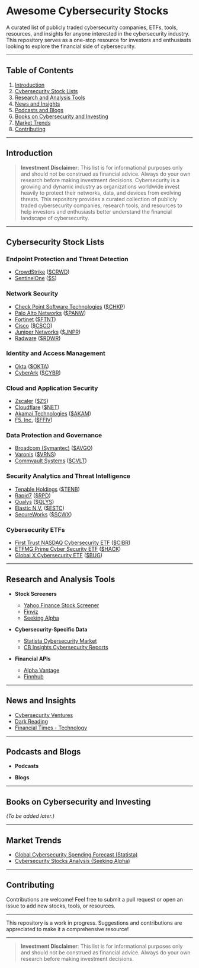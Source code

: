 # **Awesome Cybersecurity Stocks**

A curated list of publicly traded cybersecurity companies, ETFs, tools, resources, and insights for anyone interested in the cybersecurity industry. This repository serves as a one-stop resource for investors and enthusiasts looking to explore the financial side of cybersecurity.

---

## **Table of Contents**
1. [Introduction](#introduction)
2. [Cybersecurity Stock Lists](#cybersecurity-stock-lists)
3. [Research and Analysis Tools](#research-and-analysis-tools)
4. [News and Insights](#news-and-insights)
5. [Podcasts and Blogs](#podcasts-and-blogs)
6. [Books on Cybersecurity and Investing](#books-on-cybersecurity-and-investing)
7. [Market Trends](#market-trends)
8. [Contributing](#contributing)

---

## **Introduction**

> **Investment Disclaimer**: This list is for informational purposes only and should not be construed as financial advice. Always do your own research before making investment decisions.
Cybersecurity is a growing and dynamic industry as organizations worldwide invest heavily to protect their networks, data, and devices from evolving threats. This repository provides a curated collection of publicly traded cybersecurity companies, research tools, and resources to help investors and enthusiasts better understand the financial landscape of cybersecurity.

---

## **Cybersecurity Stock Lists**

### **Endpoint Protection and Threat Detection**
- [CrowdStrike](https://ir.crowdstrike.com/) ([$CRWD](https://finance.yahoo.com/quote/CRWD))
- [SentinelOne](https://investors.sentinelone.com/) ([$S](https://finance.yahoo.com/quote/S))

### **Network Security**
- [Check Point Software Technologies](https://www.checkpoint.com/about-us/investor-relations/) ([$CHKP](https://finance.yahoo.com/quote/CHKP))
- [Palo Alto Networks](https://investors.paloaltonetworks.com/) ([$PANW](https://finance.yahoo.com/quote/PANW))
- [Fortinet](https://investor.fortinet.com/) ([$FTNT](https://finance.yahoo.com/quote/FTNT))
- [Cisco](https://investor.cisco.com/) ([$CSCO](https://finance.yahoo.com/quote/CSCO))
- [Juniper Networks](https://investor.juniper.net/) ([$JNPR](https://finance.yahoo.com/quote/JNPR))
- [Radware](https://www.radware.com/investor-relations/) ([$RDWR](https://finance.yahoo.com/quote/RDWR))

### **Identity and Access Management**
- [Okta](https://investor.okta.com/) ([$OKTA](https://finance.yahoo.com/quote/OKTA))
- [CyberArk](https://www.cyberark.com/investors/) ([$CYBR](https://finance.yahoo.com/quote/CYBR))

### **Cloud and Application Security**
- [Zscaler](https://ir.zscaler.com/) ([$ZS](https://finance.yahoo.com/quote/ZS))
- [Cloudflare](https://investors.cloudflare.com/) ([$NET](https://finance.yahoo.com/quote/NET))
- [Akamai Technologies](https://www.akamai.com/company/investor-relations) ([$AKAM](https://finance.yahoo.com/quote/AKAM))
- [F5, Inc.](https://investors.f5.com/) ([$FFIV](https://finance.yahoo.com/quote/FFIV))

### **Data Protection and Governance**
- [Broadcom (Symantec)](https://investors.broadcom.com/) ([$AVGO](https://finance.yahoo.com/quote/AVGO))
- [Varonis](https://ir.varonis.com/) ([$VRNS](https://finance.yahoo.com/quote/VRNS))
- [Commvault Systems](https://ir.commvault.com/) ([$CVLT](https://finance.yahoo.com/quote/CVLT))

### **Security Analytics and Threat Intelligence**
- [Tenable Holdings](https://investors.tenable.com/) ([$TENB](https://finance.yahoo.com/quote/TENB))
- [Rapid7](https://investors.rapid7.com/) ([$RPD](https://finance.yahoo.com/quote/RPD))
- [Qualys](https://investor.qualys.com/) ([$QLYS](https://finance.yahoo.com/quote/QLYS))
- [Elastic N.V.](https://elastic.co/investor-relations/) ([$ESTC](https://finance.yahoo.com/quote/ESTC))
- [SecureWorks](https://investors.secureworks.com/) ([$SCWX](https://finance.yahoo.com/quote/SCWX))

### **Cybersecurity ETFs**
- [First Trust NASDAQ Cybersecurity ETF](https://www.ftportfolios.com/retail/etf/etfsummary.aspx?Ticker=CIBR) ([$CIBR](https://finance.yahoo.com/quote/CIBR))
- [ETFMG Prime Cyber Security ETF](https://etfmg.com/funds/hack/) ([$HACK](https://finance.yahoo.com/quote/HACK))
- [Global X Cybersecurity ETF](https://www.globalxetfs.com/funds/bug/) ([$BUG](https://finance.yahoo.com/quote/BUG))

---

## **Research and Analysis Tools**
- **Stock Screeners**
  - [Yahoo Finance Stock Screener](https://finance.yahoo.com/screener/new)
  - [Finviz](https://finviz.com/)
  - [Seeking Alpha](https://seekingalpha.com/)

- **Cybersecurity-Specific Data**
  - [Statista Cybersecurity Market](https://www.statista.com/outlook/tmo/cybersecurity/worldwide)
  - [CB Insights Cybersecurity Reports](https://www.cbinsights.com/research/cybersecurity/)

- **Financial APIs**
  - [Alpha Vantage](https://www.alphavantage.co/)
  - [Finnhub](https://finnhub.io/)

---

## **News and Insights**
- [Cybersecurity Ventures](https://cybersecurityventures.com/)
- [Dark Reading](https://www.darkreading.com/)
- [Financial Times - Technology](https://www.ft.com/technology)

---

## **Podcasts and Blogs**
- **Podcasts**

- **Blogs**


---

## **Books on Cybersecurity and Investing**
*(To be added later.)*

---

## **Market Trends**
- [Global Cybersecurity Spending Forecast (Statista)](https://www.statista.com/statistics/991304/worldwide-cybersecurity-spending/)
- [Cybersecurity Stocks Analysis (Seeking Alpha)](https://seekingalpha.com/)

---

## **Contributing**
Contributions are welcome! Feel free to submit a pull request or open an issue to add new stocks, tools, or resources.

---

This repository is a work in progress. Suggestions and contributions are appreciated to make it a comprehensive resource!


---

> **Investment Disclaimer**: This list is for informational purposes only and should not be construed as financial advice. Always do your own research before making investment decisions.
